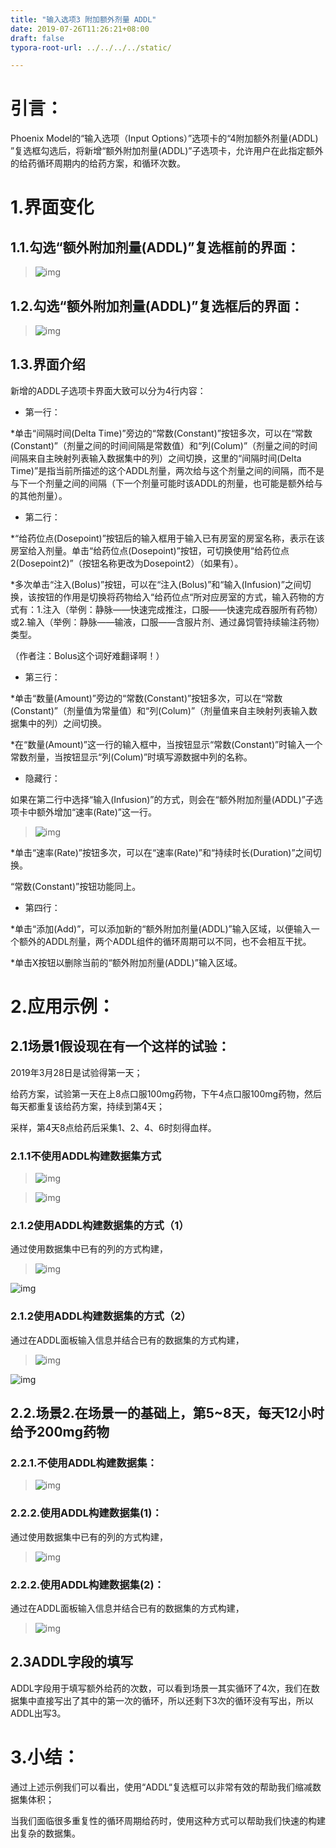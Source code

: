 ```yaml
---
title: "输入选项3 附加额外剂量 ADDL"
date: 2019-07-26T11:26:21+08:00
draft: false
typora-root-url: ../../../../static/

---
```


# 引言：

Phoenix Model的“输入选项（Input Options）”选项卡的“4附加额外剂量(ADDL) ”复选框勾选后，将新增“额外附加剂量(ADDL)”子选项卡，允许用户在此指定额外的给药循环周期内的给药方案，和循环次数。

 

# 1.界面变化

## 1.1.勾选“额外附加剂量(ADDL)”复选框前的界面：

> ![img](/images/输入选项3-附加额外剂量-ADDL/clip_image002.jpg)

 

## 1.2.勾选“额外附加剂量(ADDL)”复选框后的界面：

> ![img](/images/输入选项3-附加额外剂量-ADDL/clip_image004.jpg)

 

## 1.3.界面介绍

新增的ADDL子选项卡界面大致可以分为4行内容：

- 第一行：


*单击“间隔时间(Delta Time)”旁边的“常数(Constant)”按钮多次，可以在“常数(Constant)”（剂量之间的时间间隔是常数值）和“列(Colum)”（剂量之间的时间间隔来自主映射列表输入数据集中的列）之间切换，这里的“间隔时间(Delta Time)”是指当前所描述的这个ADDL剂量，两次给与这个剂量之间的间隔，而不是与下一个剂量之间的间隔（下一个剂量可能时该ADDL的剂量，也可能是额外给与的其他剂量）。

 

- 第二行：


*“给药位点(Dosepoint)”按钮后的输入框用于输入已有房室的房室名称，表示在该房室给入剂量。单击“给药位点(Dosepoint)”按钮，可切换使用“给药位点2(Dosepoint2)”（按钮名称更改为Dosepoint2）（如果有）。

*多次单击“注入(Bolus)”按钮，可以在“注入(Bolus)”和“输入(Infusion)”之间切换，该按钮的作用是切换将药物给入“给药位点“所对应房室的方式，输入药物的方式有：1.注入（举例：静脉——快速完成推注，口服——快速完成吞服所有药物）或2.输入（举例：静脉——输液，口服——含服片剂、通过鼻饲管持续输注药物）类型。

（作者注：Bolus这个词好难翻译啊！）

 

- 第三行：


*单击“数量(Amount)”旁边的“常数(Constant)”按钮多次，可以在“常数(Constant)”（剂量值为常量值）和“列(Colum)”（剂量值来自主映射列表输入数据集中的列）之间切换。

*在“数量(Amount)”这一行的输入框中，当按钮显示“常数(Constant)”时输入一个常数剂量，当按钮显示“列(Colum)”时填写源数据中列的名称。

- 隐藏行：


如果在第二行中选择“输入(Infusion)”的方式，则会在“额外附加剂量(ADDL)”子选项卡中额外增加“速率(Rate)”这一行。

> ![img](/images/输入选项3-附加额外剂量-ADDL/clip_image006.jpg)

*单击“速率(Rate)”按钮多次，可以在“速率(Rate)”和“持续时长(Duration)”之间切换。

“常数(Constant)”按钮功能同上。

 

- 第四行：


*单击“添加(Add)”，可以添加新的“额外附加剂量(ADDL)”输入区域，以便输入一个额外的ADDL剂量，两个ADDL组件的循环周期可以不同，也不会相互干扰。

*单击X按钮以删除当前的“额外附加剂量(ADDL)”输入区域。

 

# 2.应用示例：

## 2.1场景1假设现在有一个这样的试验：

2019年3月28日是试验得第一天；

给药方案，试验第一天在上8点口服100mg药物，下午4点口服100mg药物，然后每天都重复该给药方案，持续到第4天；

采样，第4天8点给药后采集1、2、4、6时刻得血样。

 

### 2.1.1不使用ADDL构建数据集方式

> ![img](/images/输入选项3-附加额外剂量-ADDL/clip_image008.jpg)

> ![img](/images/输入选项3-附加额外剂量-ADDL/clip_image010.jpg)

 

### 2.1.2使用ADDL构建数据集的方式（1）

通过使用数据集中已有的列的方式构建，

> ![img](/images/输入选项3-附加额外剂量-ADDL/clip_image012.jpg)

![img](file:///C:/Users/FUYONG~1/AppData/Local/Temp/msohtmlclip1/01/clip_image014.jpg)

 

### 2.1.2使用ADDL构建数据集的方式（2）

通过在ADDL面板输入信息并结合已有的数据集的方式构建，

> ![img](/images/输入选项3-附加额外剂量-ADDL/clip_image016.jpg)

![img](file:///C:/Users/FUYONG~1/AppData/Local/Temp/msohtmlclip1/01/clip_image017.jpg)

 

## 2.2.场景2.在场景一的基础上，第5~8天，每天12小时给予200mg药物

### 2.2.1.不使用ADDL构建数据集：

> ![img](/images/输入选项3-附加额外剂量-ADDL/clip_image019.jpg)

 

### 2.2.2.使用ADDL构建数据集(1)：

通过使用数据集中已有的列的方式构建，

> ![img](/images/输入选项3-附加额外剂量-ADDL/clip_image021.jpg)

 

### 2.2.2.使用ADDL构建数据集(2)：

通过在ADDL面板输入信息并结合已有的数据集的方式构建，

> ![img](/images/输入选项3-附加额外剂量-ADDL/clip_image023.jpg)

 

## 2.3ADDL字段的填写

ADDL字段用于填写额外给药的次数，可以看到场景一其实循环了4次，我们在数据集中直接写出了其中的第一次的循环，所以还剩下3次的循环没有写出，所以ADDL出写3。

 

# 3.小结：

通过上述示例我们可以看出，使用“ADDL“复选框可以非常有效的帮助我们缩减数据集体积；

当我们面临很多重复性的循环周期给药时，使用这种方式可以帮助我们快速的构建出复杂的数据集。